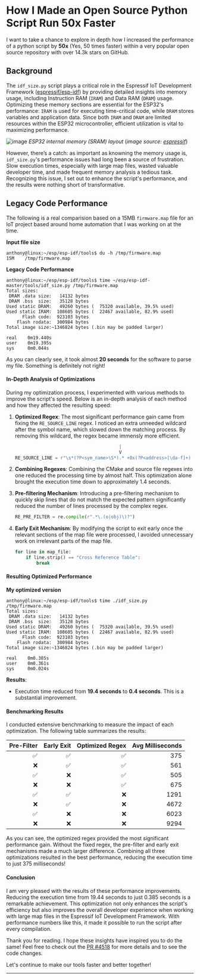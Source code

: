 # How I Made an Open Source Python Script Run 50x Faster

I want to take a chance to explore in depth how I increased the performance of a python script by **50x** (Yes, 50 times faster) within
 a very popular open source repository with over 14.3k stars on GitHub.

## Background

The `idf_size.py` script plays a critical role in the Espressif IoT Development Framework ([espressif/esp-idf](https://github.com/espressif/esp-idf)) by providing detailed insights into memory usage, including Instruction RAM (`IRAM`) and Data RAM (`DRAM`) usage. Optimizing these memory sections are essential for the ESP32's performance: `IRAM` is used for executing time-critical code, while `DRAM` stores variables and application data. Since both `IRAM` and `DRAM` are limited resources within the ESP32 microcontroller, efficient utilization is vital to maximizing performance.

![image](https://github.com/user-attachments/assets/bce7e422-0144-4537-b3dd-1162e955e119)
_ESP32 internal memory (SRAM) layout_
   (_image source: [espressif](https://developer.espressif.com/blog/esp32-programmers-memory-model/)_)


However, there’s a catch: as important as knowning the memory usage is, `idf_size.py`'s performance issues had long been a source of frustration. Slow execution times, especially with large map files, wasted valuable developer time, and made frequent memory analysis a tedious task. Recognizing this issue, I set out to enhance the script's performance, and the results were nothing short of transformative.

## Legacy Code Performance

The following is a real comparision based on a 15MB `firmware.map` file for an IoT project based around home automation that I was working on at the time.

**Input file size**
```shell
anthony@linux:~/esp/esp-idf/tools$ du -h /tmp/firmware.map
15M    /tmp/firmware.map
```

**Legacy Code Performance**
```shell
anthony@linux:~/esp/esp-idf/tools$ time ~/esp/esp-idf-master/tools/idf_size.py /tmp/firmware.map
Total sizes:
 DRAM .data size:   14132 bytes
 DRAM .bss  size:   35128 bytes
Used static DRAM:   49260 bytes (  75320 available, 39.5% used)
Used static IRAM:  108605 bytes (  22467 available, 82.9% used)
      Flash code:  923103 bytes
    Flash rodata:  300984 bytes
Total image size:~1346824 bytes (.bin may be padded larger)

real    0m19.440s
user    0m19.395s
sys     0m0.044s
```

As you can clearly see, it took almost **20 seconds** for the software to parse my file. Something is definitely not right!

#### In-Depth Analysis of Optimizations

During my optimization process, I experimented with various methods to improve the script's speed. Below is an in-depth analysis of each method and how they affected the resulting speed:

1. **Optimized Regex**:
   The most significant performance gain came from fixing the `RE_SOURCE_LINE` regex. I noticed an extra unneeded wildcard after the symbol name, which slowed down the matching process. By removing this wildcard, the regex became immensly more efficient.

   ```python
                                          |
                                          V
   RE_SOURCE_LINE = r"\s*(?P<sym_name>\S*).* +0x(?P<address>[\da-f]+) +0x(?P<size>[\da-f]+) (?P<archive>.+\.a)?\(?P<object_file>.+\.(o|obj))?\)"
   ```

2. **Combining Regexes**:
   Combining the CMake and source file regexes into one reduced the processing time by almost half. This optimization alone brought the execution time down to approximately 1.4 seconds.

3. **Pre-filtering Mechanism**:
   Introducing a pre-filtering mechanism to quickly skip lines that do not match the expected pattern significantly reduced the number of lines processed by the complex regex.

   ```python
   RE_PRE_FILTER = re.compile(r".*\.(o|obj)\)?")
   ```

4. **Early Exit Mechanism**:
   By modifying the script to exit early once the relevant sections of the map file were processed, I avoided unnecessary work on irrelevant parts of the map file.

   ```python
   for line in map_file:
       if line.strip() == "Cross Reference Table":
           break
   ```

#### Resulting Optimized Performance

**My optimized version**
```shell
anthony@linux:~/esp/esp-idf/tools$ time ./idf_size.py /tmp/firmware.map
Total sizes:
 DRAM .data size:   14132 bytes
 DRAM .bss  size:   35128 bytes
Used static DRAM:   49260 bytes (  75320 available, 39.5% used)
Used static IRAM:  108605 bytes (  22467 available, 82.9% used)
      Flash code:  923103 bytes
    Flash rodata:  300984 bytes
Total image size:~1346824 bytes (.bin may be padded larger)

real    0m0.385s
user    0m0.361s
sys     0m0.024s
```

**Results**:
- Execution time reduced from **19.4 seconds** to **0.4 seconds**. This is a substantial improvement.

#### Benchmarking Results

I conducted extensive benchmarking to measure the impact of each optimization. The following table summarizes the results:

| Pre-Filter | Early Exit | Optimized Regex | Avg Milliseconds |
|------------:|------------:|-------------:|------------:|
| ✅          | ✅          | ✅           | 375        |
| ❌          | ✅          | ✅           | 561        |
| ✅          | ❌          | ✅           | 505        |
| ❌          | ❌          | ✅           | 675        |
| ✅          | ✅          | ❌           | 1291       |
| ❌          | ✅          | ❌           | 4672       |
| ✅          | ❌          | ❌           | 6023       |
| ❌          | ❌          | ❌           | 9294       |

As you can see, the optimized regex provided the most significant performance gain. Without the fixed regex, the pre-filter and early exit mechanisms made a much larger difference. Combining all three optimizations resulted in the best performance, reducing the execution time to just 375 milliseconds!

#### Conclusion

I am very pleased with the results of these performance improvements. Reducing the execution time from 19.44 seconds to just 0.385 seconds is a remarkable achievement. This optimization not only enhances the script's efficiency but also improves the overall developer experience when working with large map files in the Espressif IoT Development Framework. With performance numbers like this, it made it possible to
run the script after every compilation.

Thank you for reading. I hope these insights have inspired you to do the same! Feel free to check out the [PR #4518](https://github.com/espressif/esp-idf/pull/4518) for more details and to see the code changes.

Let's continue to make our tools faster and better together!

---
